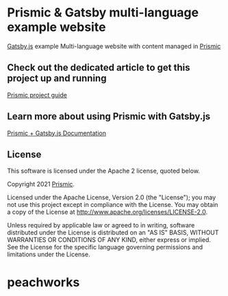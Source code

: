 # Prismic & Gatsby multi-language example website

[Gatsby.js](https://www.gatsbyjs.org/) example Multi-language website with content managed in [Prismic](https://prismic.io)

## Check out the dedicated article to get this project up and running

[Prismic project guide](https://prismic.io/docs/technologies/example-projects-gatsby)

## Learn more about using Prismic with Gatsby.js

[Prismic + Gatsby.js Documentation](https://prismic.io/docs/technologies/gatsby)

## License

This software is licensed under the Apache 2 license, quoted below.

Copyright 2021 [Prismic](http://prismic.io/).

Licensed under the Apache License, Version 2.0 (the "License"); you may not use this project except in compliance with the License. You may obtain a copy of the License at http://www.apache.org/licenses/LICENSE-2.0.

Unless required by applicable law or agreed to in writing, software distributed under the License is distributed on an "AS IS" BASIS, WITHOUT WARRANTIES OR CONDITIONS OF ANY KIND, either express or implied. See the License for the specific language governing permissions and limitations under the License.
# peachworks
